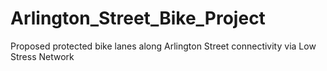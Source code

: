 # Arlington_Street_Bike_Project
Proposed protected bike lanes along Arlington Street connectivity via Low Stress Network
